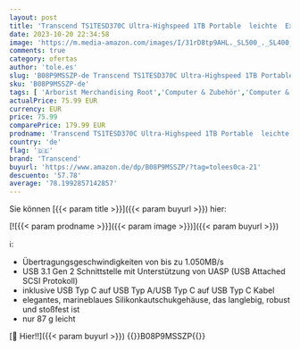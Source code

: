 ```yaml
---
layout: post
title: 'Transcend TS1TESD370C Ultra-Highspeed 1TB Portable  leichte  Externe SSD  ≠HDD  USB Typ-C/A  Übertragung  bis 1050/950 MB/s  Speichererweiterung für Desktop-PCs  Laptops  Notebooks  PS4  Xbox blau'
date: 2023-10-20 22:34:58
image: 'https://m.media-amazon.com/images/I/31rD8tp9AHL._SL500_._SL400_.jpg'
comments: true
category: ofertas
author: 'tole.es'
slug: 'B08P9MSSZP-de Transcend TS1TESD370C Ultra-Highspeed 1TB Portable leichte...'
sku: 'B08P9MSSZP-de'
tags: [ 'Arborist Merchandising Root','Computer & Zubehör','Computer & Zubehör: Produkte mit Umwelt-Label','Datenspeicher','Externe Datenspeicher','Externe Festplatten','Self Service','Special Features Stores','a4cbee59-f823-40fe-831a-7de64f655f6f_0','a4cbee59-f823-40fe-831a-7de64f655f6f_1301','transcend','🇩🇪', ]
actualPrice: 75.99 EUR
currency: EUR
price: 75.99
comparePrice: 179.99 EUR
prodname: 'Transcend TS1TESD370C Ultra-Highspeed 1TB Portable  leichte  Externe SSD  ≠HDD  USB Typ-C/A  Übertragung  bis 1050/950 MB/s  Speichererweiterung für Desktop-PCs  Laptops  Notebooks  PS4  Xbox blau'
country: 'de'
flag: '🇩🇪'
brand: 'Transcend'
buyurl: 'https://www.amazon.de/dp/B08P9MSSZP/?tag=tolees0ca-21'
descuento: '57.78'
average: '78.1992857142857'
---
```


Sie können [{{< param title >}}]({{< param buyurl >}}) hier:

[![{{< param prodname >}}]({{< param image >}})]({{< param buyurl >}})

ℹ️:

- Übertragungsgeschwindigkeiten von bis zu 1.050MB/s
- USB 3.1 Gen 2 Schnittstelle mit Unterstützung von UASP (USB Attached SCSI Protokoll)
- inklusive USB Typ C auf USB Typ A/USB Typ C auf USB Typ C Kabel
- elegantes, marineblaues Silikonkautschukgehäuse, das langlebig, robust und stoßfest ist
- nur 87 g leicht

[🛒 Hier!!]({{< param buyurl >}})
{{<world>}}B08P9MSSZP{{</world>}}
